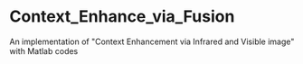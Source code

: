 # Context_Enhance_via_Fusion
An implementation of "Context Enhancement via Infrared and Visible image" with Matlab codes
